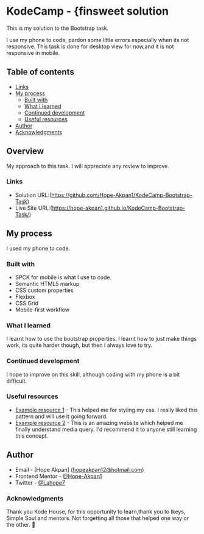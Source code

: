# KodeCamp - {finsweet solution

This is my solution to the Bootstrap task.

I use my phone to code, pardon some little errors especially when its not responsive. This task is done for desktop view for now,and it is not responsive in mobile.

## Table of contents

  - [Links](#links)
- [My process](#my-process)
  - [Built with](#built-with)
  - [What I learned](#what-i-learned)
  - [Continued development](#continued-development)
  - [Useful resources](#useful-resources)
- [Author](#author)
- [Acknowledgments](#acknowledgments)


## Overview
My approach to this task.
I will appreciate any review to improve.


### Links

- Solution URL:(https://github.com/Hope-Akpan1/KodeCamp-Bootstrap-Task)
- Live Site URL:(https://hope-akpan1.github.io/KodeCamp-Bootstrap-Task/)

## My process
I used my phone to code.

### Built with
- SPCK for mobile is what I use to code.
- Semantic HTML5 markup
- CSS custom properties
- Flexbox
- CSS Grid
- Mobile-first workflow



### What I learned


I learnt how to use the bootstrap properties.
I learnt how to just make things work, its quite harder though, but then I always love to try.



### Continued development
I hope to improve on this skill, although coding with my phone is a bit difficult.



### Useful resources

- [Example resource 1](https://developer.mozilla.org/en-US/) - This helped me for styling my css. I really liked this pattern and will use it going forward.
- [Example resource 2](https://www.w3schools.com/) - This is an amazing website which helped me finally understand media query. I'd recommend it to anyone still learning this concept.


## Author

- Email - [Hope Akpan] (hopeakpan12@hotmail.com)
- Frontend Mentor - [@Hope-Akpan1](https://www.frontendmentor.io/profile/Hope-Akpan1)
- Twitter - [@Lahope7](https://www.twitter.com/Lahope7)


### Acknowledgments

Thank you Kode House, for this opportunity to learn,thank you to Ikeys, Simple Soul and mentors. Not forgetting all those that helped one way or the other. 🙏

